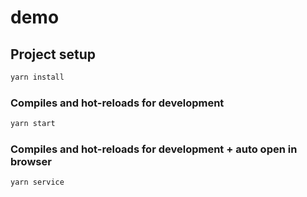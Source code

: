 # demo

## Project setup
```sh
yarn install
```

### Compiles and hot-reloads for development
```sh
yarn start
```

### Compiles and hot-reloads for development + auto open in browser
```sh
yarn service
```

